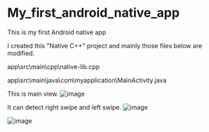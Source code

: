 # My_first_android_native_app
This is my first Android native app

I created this "Native C++" project and mainly those files below are modified.

app\src\main\cpp\native-lib.cpp

app\src\main\java\com\myapplication\MainActivity.java


This is main view.
![image](https://github.com/foxfromworld/My_first_android_native_app/assets/16840267/bc9cd5a4-0efb-4014-b723-1306fc0aaffa)

It can detect right swipe and left swipe.
![image](https://github.com/foxfromworld/My_first_android_native_app/assets/16840267/4dabaad4-8aef-4b6d-8c2b-3f14bcaba6b7)

![image](https://github.com/foxfromworld/My_first_android_native_app/assets/16840267/ecef1514-b9d0-421a-8a1b-055fe588cd2f)
